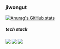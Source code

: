 ### jiwongut

<!--
**jiwongut/jiwongut** is a ✨ _special_ ✨ repository because its `README.md` (this file) appears on your GitHub profile.

Here are some ideas to get you started:

- 🔭 I’m currently working on ...
- 🌱 I’m currently learning ...
- 👯 I’m looking to collaborate on ...
- 🤔 I’m looking for help with ...
- 💬 Ask me about ...
- 📫 How to reach me: ...
- 😄 Pronouns: ...
- ⚡ Fun fact: ...
-->

[![Anurag's GitHub stats](https://github-readme-stats.vercel.app/api?username=jiwongut)](https://github.com/jiwongut/github-readme-stats)


##### tech stack
<img src="https://img.shields.io/badge/HTML-FFEDBC?style=flat-square&logo=html&logoColor=white"/> <img src="https://img.shields.io/badge/CSS-348ac7?style=flat-square&logo=CSS&logoColor=white"/> <img src="https://img.shields.io/badge/js-ffd452?style=flat-square&logo=java script&logoColor=white"/>
